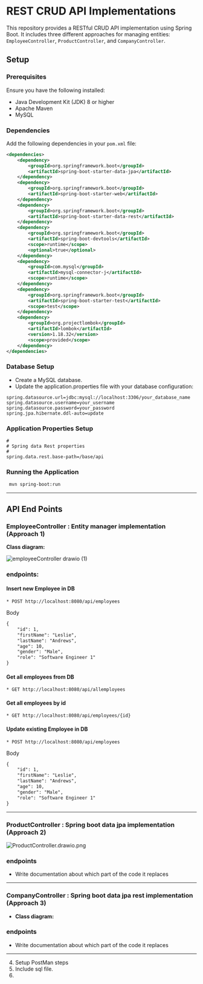 # REST CRUD API Implementations

This repository provides a RESTful CRUD API implementation using Spring Boot. It includes three different approaches for managing entities: `EmployeeController`, `ProductController`, and `CompanyController`.

## Setup

### Prerequisites

Ensure you have the following installed:

- Java Development Kit (JDK) 8 or higher
- Apache Maven
- MySQL
### Dependencies

Add the following dependencies in your `pom.xml` file:

```xml
<dependencies>
    <dependency>
        <groupId>org.springframework.boot</groupId>
        <artifactId>spring-boot-starter-data-jpa</artifactId>
    </dependency>
    <dependency>
        <groupId>org.springframework.boot</groupId>
        <artifactId>spring-boot-starter-web</artifactId>
    </dependency>
    <dependency>
        <groupId>org.springframework.boot</groupId>
        <artifactId>spring-boot-starter-data-rest</artifactId>
    </dependency>
    <dependency>
        <groupId>org.springframework.boot</groupId>
        <artifactId>spring-boot-devtools</artifactId>
        <scope>runtime</scope>
        <optional>true</optional>
    </dependency>
    <dependency>
        <groupId>com.mysql</groupId>
        <artifactId>mysql-connector-j</artifactId>
        <scope>runtime</scope>
    </dependency>
    <dependency>
        <groupId>org.springframework.boot</groupId>
        <artifactId>spring-boot-starter-test</artifactId>
        <scope>test</scope>
    </dependency>
    <dependency>
        <groupId>org.projectlombok</groupId>
        <artifactId>lombok</artifactId>
        <version>1.18.32</version>
        <scope>provided</scope>
    </dependency>
</dependencies>
```
### Database Setup
- Create a MySQL database.
- Update the application.properties file with your database configuration:

```properties
spring.datasource.url=jdbc:mysql://localhost:3306/your_database_name
spring.datasource.username=your_username
spring.datasource.password=your_password
spring.jpa.hibernate.ddl-auto=update
```

### Application Properties Setup
```properties
#
# Spring data Rest properties
#
spring.data.rest.base-path=/base/api
```
### Running the Application 


```bash
 mvn spring-boot:run
```
-----
## API End Points
### EmployeeController : Entity manager implementation (Approach 1)

**Class diagram:** 

![employeeController drawio (1)](https://github.com/viveksumanth/SpringBoot-Crud-Hibernate/assets/61607315/a88d6838-a62a-4d88-8d50-e5886edfe877)

### endpoints: 

#### Insert new Employee in DB

    * POST http://localhost:8080/api/employees

Body
```dtd
{
    "id": 1,
    "firstName": "Leslie",
    "lastName": "Andrews",
    "age": 10,
    "gender": "Male",
    "role": "Software Engineer 1"
}
```

#### Get all employees from DB
    * GET http://localhost:8080/api/allemployees

#### Get all employees by id
    * GET http://localhost:8080/api/employees/{id}

#### Update existing Employee in DB
    * POST http://localhost:8080/api/employees

Body
```dtd
{
    "id": 1,
    "firstName": "Leslie",
    "lastName": "Andrews",
    "age": 10,
    "gender": "Male",
    "role": "Software Engineer 1"
}
```
-----------
### ProductController : Spring boot data jpa implementation (Approach 2)

![ProductController.drawio.png](..%2FProductController.drawio.png)

### endpoints

* Write documentation about which part of the code it replaces

------------
### CompanyController : Spring boot data jpa rest implementation (Approach 3)
* **Class diagram:**

### endpoints
* Write documentation about which part of the code it replaces

------------
4. Setup PostMan steps
5. Include sql file. 
5. 

